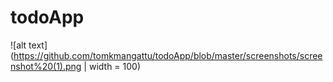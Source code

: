 # todoApp

![alt text](https://github.com/tomkmangattu/todoApp/blob/master/screenshots/screenshot%20(1).png | width = 100)
